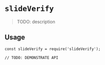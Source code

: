 # `slideVerify`

> TODO: description

## Usage

```
const slideVerify = require('slideVerify');

// TODO: DEMONSTRATE API
```
